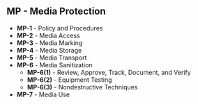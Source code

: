 ## MP - Media Protection


- **MP-1** - Policy and Procedures
- **MP-2** - Media Access
- **MP-3** - Media Marking
- **MP-4** - Media Storage
- **MP-5** - Media Transport
- **MP-6** - Media Sanitization
  - **MP-6(1)** - Review, Approve, Track, Document, and Verify
  - **MP-6(2)** - Equipment Testing
  - **MP-6(3)** - Nondestructive Techniques
- **MP-7** - Media Use